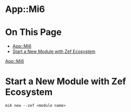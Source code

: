 # App::Mi6

# On This Page

- [App::Mi6](#appmi6)
- [Start a New Module with Zef Ecosystem](#start-a-new-module-with-zef-ecosystem)

[App::Mi6](https://raku.land/cpan:SKAJI/App::Mi6)

# Start a New Module with Zef Ecosystem
    mi6 new --zef <module name>
